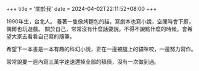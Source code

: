 +++
title = '關於我'
date = 2024-04-02T22:11:52+08:00
+++


1990年生，台北人。
養著一隻像烤麵包的貓，寫劇本也寫小說，空閒時會下廚，偶爾也玩遊戲。
關於自己，常常沒有什麼話要說。不得不說點什麼的時候，會希望大家去看看自己寫的隨筆。

希望下一本書是一本有趣的科幻小說，正在一邊被腿上的貓咪咬，一邊努力寫作。

常常說要一週內寫三萬字速速還掉全部的稿債，沒有一次做到過。